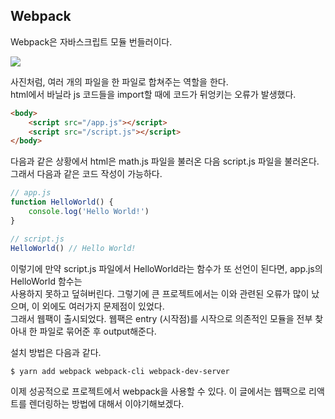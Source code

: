 ## Webpack

Webpack은 자바스크립트 모듈 번들러이다.

<img src='https://media.discordapp.net/attachments/1036162758875549761/1068050253867130931/15PpB0JEPdB30wER8_XWuIQ.png'/>

사진처럼, 여러 개의 파일을 한 파일로 합쳐주는 역할을 한다.  
html에서 바닐라 js 코드들을 import할 때에 코드가 뒤엉키는 오류가 발생했다.

```html
<body>
	<script src="/app.js"></script>
	<script src="/script.js"></script>
</body>
```

다음과 같은 상황에서 html은 math.js 파일을 불러온 다음 script.js 파일을 불러온다.  
그래서 다음과 같은 코드 작성이 가능하다.

```js
// app.js
function HelloWorld() {
	console.log('Hello World!')
}
```

```js
// script.js
HelloWorld() // Hello World!
```

이렇기에 만약 script.js 파일에서 HelloWorld라는 함수가 또 선언이 된다면, app.js의 HelloWorld 함수는  
사용하지 못하고 덮혀버린다. 그렇기에 큰 프로젝트에서는 이와 관련된 오류가 많이 났으며, 이 외에도 여러가지 문제점이 있었다.  
그래서 웹팩이 출시되었다. 웹팩은 entry (시작점)를 시작으로 의존적인 모듈을 전부 찾아내 한 파일로 묶어준 후 output해준다.

설치 방법은 다음과 같다.

```
$ yarn add webpack webpack-cli webpack-dev-server
```

이제 성공적으로 프로젝트에서 webpack을 사용할 수 있다. 이 글에서는 웹팩으로 리액트를 렌더링하는 방법에 대해서 이야기해보겠다.
